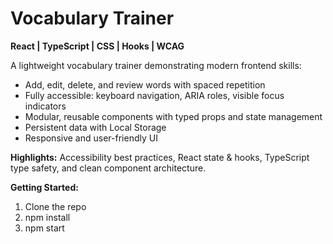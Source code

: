 # Vocabulary Trainer

**React | TypeScript | CSS | Hooks | WCAG**

A lightweight vocabulary trainer demonstrating modern frontend skills:

- Add, edit, delete, and review words with spaced repetition
- Fully accessible: keyboard navigation, ARIA roles, visible focus indicators
- Modular, reusable components with typed props and state management
- Persistent data with Local Storage
- Responsive and user-friendly UI

**Highlights:** Accessibility best practices, React state & hooks, TypeScript type safety, and clean component architecture.

**Getting Started:**
1. Clone the repo
2. npm install
3. npm start
